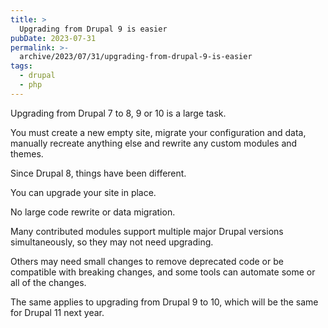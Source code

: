 ```yaml
---
title: >
  Upgrading from Drupal 9 is easier
pubDate: 2023-07-31
permalink: >-
  archive/2023/07/31/upgrading-from-drupal-9-is-easier
tags:
  - drupal
  - php
---
```


Upgrading from Drupal 7 to 8, 9 or 10 is a large task.

You must create a new empty site, migrate your configuration and data, manually recreate anything else and rewrite any custom modules and themes.

Since Drupal 8, things have been different.

You can upgrade your site in place.

No large code rewrite or data migration.

Many contributed modules support multiple major Drupal versions simultaneously, so they may not need upgrading.

Others may need small changes to remove deprecated code or be compatible with breaking changes, and some tools can automate some or all of the changes.

The same applies to upgrading from Drupal 9 to 10, which will be the same for Drupal 11 next year.
